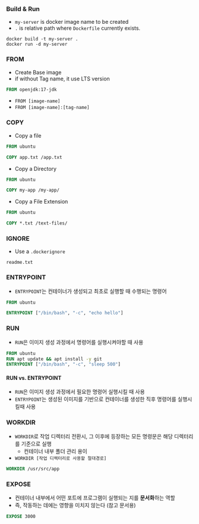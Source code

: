 ### Build & Run
- `my-server` is docker image name to be created
- `.` is relative path where `Dockerfile` currently exists.
```shell
docker build -t my-server .
docker run -d my-server
```

### FROM
- Create Base image
- if without Tag name, it use LTS version
```Dockerfile
FROM openjdk:17-jdk
```
- `FROM [image-name]` 
- `FROM [image-name]:[tag-name]`

### COPY
- Copy a file
```Dockerfile
FROM ubuntu

COPY app.txt /app.txt
```
- Copy a Directory
```dockerfile
FROM ubuntu

COPY my-app /my-app/
```
- Copy a File Extension
```dockerfile
FROM ubuntu

COPY *.txt /text-files/
```

### IGNORE
- Use a `.dockerignore`
```dockerignore
readme.txt
```

### ENTRYPOINT
- `ENTRYPOINT`는 컨테이너가 생성되고 최초로 실행할 때 수행되는 명령어
```dockerfile
FROM ubuntu

ENTRYPOINT ["/bin/bash", "-c", "echo hello"] 
```

### RUN
- `RUN`은 이미지 생성 과정에서 명령어를 실행시켜야할 때 사용
```dockerfile
FROM ubuntu
RUN apt update && apt install -y git
ENTRYPOINT ["/bin/bash", "-c", "sleep 500"]
```

#### RUN vs. ENTRYPOINT
- `RUN`은 이미지 생성 과정에서 필요한 명령어 실행시킬 때 사용
- `ENTRYPOINT`는 생성된 이미지를 기반으로 컨테이너를 생성한 직후 명령어를 실행시킬때 사용

### WORKDIR
- `WORKDIR`로 작업 디렉터리 전환시, 그 이후에 등장하는 모든 명령문은 해당 디렉터리를 기준으로 실행
  - 컨테이너 내부 폴더 관리 용이
- `WORKDIR [작업 디렉터리로 사용할 절대경로]`
```dockerfile
WORKDIR /usr/src/app
```

### EXPOSE
- 컨테이너 내부에서 어떤 포트에 프로그램이 실행되는 지를 **문서화**하는 역할
- 즉, 작동하는 데에는 영향을 미치지 않는다 (참고 문서용)
```dockerfile
EXPOSE 3000
```